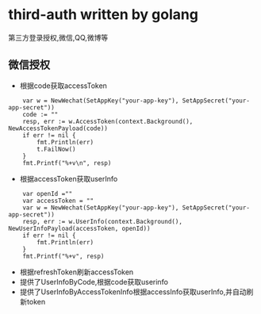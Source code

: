 # third-auth written by golang
第三方登录授权,微信,QQ,微博等
## 微信授权
- 根据code获取accessToken
```
    var w = NewWechat(SetAppKey("your-app-key"), SetAppSecret("your-app-secret"))
	code := ""
	resp, err := w.AccessToken(context.Background(), NewAccessTokenPayload(code))
	if err != nil {
		fmt.Println(err)
		t.FailNow()
	}
	fmt.Printf("%+v\n", resp)
```
- 根据accessToken获取userInfo
```
    var openId =""
    var accessToken = ""
    var w = NewWechat(SetAppKey("your-app-key"), SetAppSecret("your-app-secret"))
	resp, err := w.UserInfo(context.Background(), NewUserInfoPayload(accessToken, openId))
	if err != nil {
		fmt.Println(err)
	}
	fmt.Printf("%+v", resp)
```
- 根据refreshToken刷新accessToken
- 提供了UserInfoByCode,根据code获取userinfo
- 提供了UserInfoByAccessTokenInfo根据accessInfo获取userInfo,并自动刷新token

